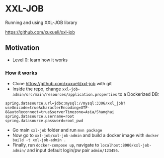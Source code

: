 # XXL-JOB

Running and using XXL-JOB library 

https://github.com/xuxueli/xxl-job

## Motivation

- Level 0: learn how it works

### How it works

- Clone https://github.com/xuxueli/xxl-job with git
- Inside the repo, change `xxl-job-admin/src/main/resources/application.properties` to a Dockerized DB:
```docker
spring.datasource.url=jdbc:mysql://mysql:3306/xxl_job?useUnicode=true&characterEncoding=UTF-8&autoReconnect=true&serverTimezone=Asia/Shanghai
spring.datasource.username=root
spring.datasource.password=root_pwd
```
- Go main `xxl-job` folder and run `mvn package`
- Now go to `xxl-job/xxl-job-admin` and build a docker image with `docker build -t xxl-job-admin .`
- Finally, run `docker-compose up`, navigate to `localhost:8080/xxl-job-admin/` and input default login/pw pair `admin/123456`.

